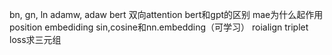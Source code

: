 bn, gn, ln
adamw, adaw
bert 双向attention
bert和gpt的区别
mae为什么起作用
position embediding sin,cosine和nn.embedding（可学习）
roialign
triplet loss求三元组
